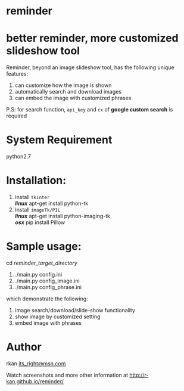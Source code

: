 # reminder
better reminder, more customized slideshow tool
==========================

Reminder, beyond an image slideshow tool, has the following unique features:  
1. can customize how the image is shown  
2. automatically search and download images  
3. can embed the image with customized phrases

P.S: for search function, `api_key` and `cx` of **google custom search** is required 

# System Requirement
python2.7

# Installation:
1. Install `tkinter`  
  **_linux_** apt-get install python-tk  
2. Install `imageTk/PIL`  
  **_linux_** apt-get install python-imaging-tk  
  **_osx_** pip install Pillow  

# Sample usage:  
cd _reminder_target_directory_  
1. ./main.py config.ini  
2. ./main.py config_image.ini  
3. ./main.py config_phrase.ini  

which demonstrate the following:  
1. image search/download/slide-show functionality  
2. show image by customized setting  
3. embed image with phrases  

# Author
rkan
its_right@msn.com

Watch screenshots and more other information at http://r-kan.github.io/reminder/
